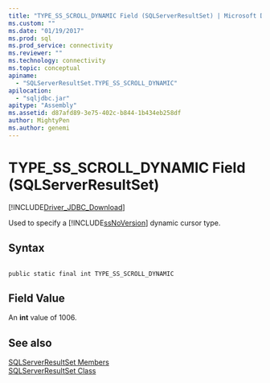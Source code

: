 ```yaml
---
title: "TYPE_SS_SCROLL_DYNAMIC Field (SQLServerResultSet) | Microsoft Docs"
ms.custom: ""
ms.date: "01/19/2017"
ms.prod: sql
ms.prod_service: connectivity
ms.reviewer: ""
ms.technology: connectivity
ms.topic: conceptual
apiname: 
  - "SQLServerResultSet.TYPE_SS_SCROLL_DYNAMIC"
apilocation: 
  - "sqljdbc.jar"
apitype: "Assembly"
ms.assetid: d87afd89-3e75-402c-b844-1b434eb258df
author: MightyPen
ms.author: genemi
---
```

# TYPE_SS_SCROLL_DYNAMIC Field (SQLServerResultSet)
[!INCLUDE[Driver_JDBC_Download](../../../includes/driver_jdbc_download.md)]

  Used to specify a [!INCLUDE[ssNoVersion](../../../includes/ssnoversion-md.md)] dynamic cursor type.  
  
## Syntax  
  
```  
  
public static final int TYPE_SS_SCROLL_DYNAMIC  
```  
  
## Field Value  
 An **int** value of 1006.  
  
## See also  
 [SQLServerResultSet Members](../../../connect/jdbc/reference/sqlserverresultset-members.md)   
 [SQLServerResultSet Class](../../../connect/jdbc/reference/sqlserverresultset-class.md)  
  
  
